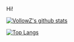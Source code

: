 Hi!

[![VollowZ's github stats](https://github-readme-stats.vercel.app/api?username=VollowZ&theme=dark)](https://github.com/anuraghazra/github-readme-stats)

[![Top Langs](https://github-readme-stats.vercel.app/api/top-langs/?username=VollowZ&layout=compact)](https://github.com/anuraghazra/github-readme-stats)

